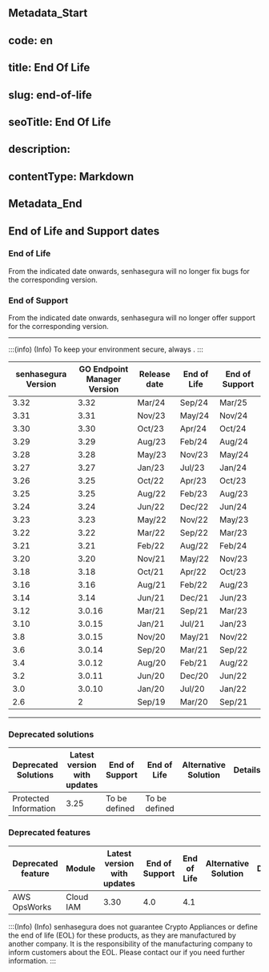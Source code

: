 ## Metadata_Start 
## code: en
## title: End Of Life 
## slug: end-of-life 
## seoTitle: End Of Life 
## description:  
## contentType: Markdown 
## Metadata_End
## End of Life and Support dates

### End of Life

From the indicated date onwards, senhasegura will no longer fix bugs for the corresponding version.

### End of Support

From the indicated date onwards, senhasegura will no longer offer support for the corresponding version.

* * *

:::(info) (Info)
To keep your environment secure, always .
:::

| senhasegura  Version | GO Endpoint Manager  Version | Release date | End of Life | End of Support |
| --- | --- | --- | --- | --- |
| 3.32 | 3.32 | Mar/24 | Sep/24 | Mar/25 |
| 3.31 | 3.31 | Nov/23 | May/24| Nov/24 |
| 3.30 | 3.30 | Oct/23 | Apr/24| Oct/24 |
| 3.29 | 3.29 | Aug/23 | Feb/24 | Aug/24 |
| 3.28 | 3.28 | May/23 | Nov/23  | May/24|
| 3.27 | 3.27 | Jan/23 | Jul/23 | Jan/24|
| 3.26 | 3.25 | Oct/22 | Apr/23 | Oct/23 |
| 3.25 | 3.25 | Aug/22 | Feb/23 | Aug/23 |
| 3.24 | 3.24 | Jun/22 | Dec/22 | Jun/24
| 3.23 | 3.23 | May/22 | Nov/22 | May/23|
| 3.22 | 3.22 | Mar/22 | Sep/22 | Mar/23|
| 3.21 | 3.21 | Feb/22 | Aug/22 | Feb/24 |
| 3.20 | 3.20 | Nov/21 | May/22 | Nov/23 |
| 3.18 | 3.18 | Oct/21 | Apr/22 | Oct/23 |
| 3.16 | 3.16 | Aug/21 | Feb/22 | Aug/23 |
| 3.14 | 3.14 | Jun/21 | Dec/21 | Jun/23 |
| 3.12 | 3.0.16 | Mar/21 | Sep/21 | Mar/23 |
| 3.10 | 3.0.15 | Jan/21 | Jul/21 | Jan/23 |
| 3.8 | 3.0.15 | Nov/20 | May/21 | Nov/22 |
| 3.6 | 3.0.14 | Sep/20 | Mar/21 | Sep/22 |
| 3.4 | 3.0.12 | Aug/20 | Feb/21 | Aug/22 |
| 3.2 | 3.0.11 | Jun/20 | Dec/20 | Jun/22 |
| 3.0 | 3.0.10 | Jan/20 | Jul/20 | Jan/22 |
| 2.6 | 2 | Sep/19 | Mar/20 | Sep/21 |

* * *

### Deprecated solutions

| Deprecated Solutions | Latest version with updates | End of Support | End of Life | Alternative Solution | Details |
| --- | --- | --- | --- | --- | --- |
| Protected Information | 3.25 | To be defined | To be defined |  |  |

### Deprecated features

| Deprecated feature | Module | Latest version with updates | End of Support | End of Life | Alternative Solution | Details |
| --- | --- | --- | --- | --- | --- | --- |
| AWS OpsWorks | Cloud IAM | 3.30 | 4.0 | 4.1 | | 
:::(Info) (Info)
senhasegura does not guarantee Crypto Appliances or define the end of life (EOL) for these products, as they are manufactured by another company. It is the responsibility of the manufacturing company to inform customers about the EOL. Please contact our  if you need further information.
:::
